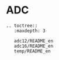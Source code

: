 # ADC

```{eval-rst}
.. toctree::
   :maxdepth: 3

   adc12/README_en
   adc16/README_en
   temp/README_en

```
